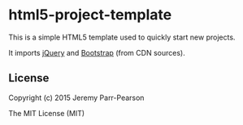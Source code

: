 # html5-project-template

This is a simple HTML5 template used to quickly start new projects.

It imports [jQuery](http://jquery.com/) and [Bootstrap](http://getbootstrap.com/) (from CDN sources).

## License

Copyright (c) 2015 Jeremy Parr-Pearson

The MIT License (MIT)
